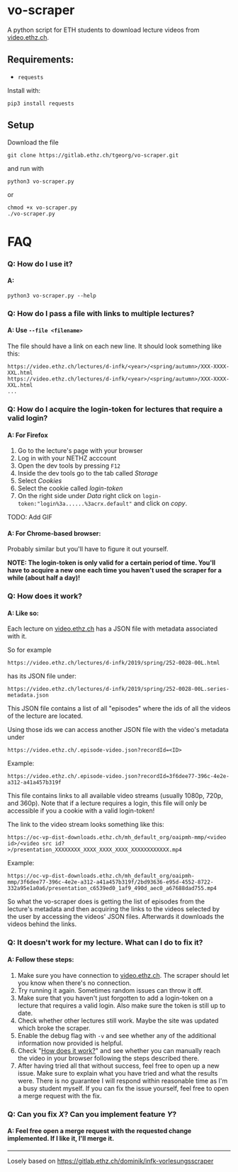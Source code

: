 # vo-scraper

A python script for ETH students to download lecture videos from [video.ethz.ch](https://video.ethz.ch/).

## Requirements:
 * `requests`

Install with:

    pip3 install requests

## Setup
Download the file

    git clone https://gitlab.ethz.ch/tgeorg/vo-scraper.git

and run with

    python3 vo-scraper.py

or

    chmod +x vo-scraper.py
    ./vo-scraper.py



# FAQ

### Q: How do I use it?

#### A:

    python3 vo-scraper.py --help


### Q: How do I pass a file with links to multiple lectures?

#### A: Use `--file <filename>` 

The file should have a link on each new line. It should look something like this:

    https://video.ethz.ch/lectures/d-infk/<year>/<spring/autumn>/XXX-XXXX-XXL.html
    https://video.ethz.ch/lectures/d-infk/<year>/<spring/autumn>/XXX-XXXX-XXL.html
    ...


### Q: How do I acquire the login-token for lectures that require a valid login?

#### A: For Firefox

1. Go to the lecture's page with your browser
2. Log in with your NETHZ acccount
3. Open the dev tools by pressing `F12`
4. Inside the dev tools go to the tab called *Storage*
5. Select *Cookies*
6. Select the cookie called *login-token*
7. On the right side under *Data* right click on `login-token:"login%3a......%3acrx.default"` and click on *copy*.

TODO: Add GIF

#### A: For Chrome-based browser:
Probably similar but you'll have to figure it out yourself.

**NOTE: The login-token is only valid for a certain period of time. You'll have to acquire a new one each time you haven't used the scraper for a while (about half a day)!**

### <a name="how_it_works"></a> Q: How does it work?

#### A: Like so:

Each lecture on [video.ethz.ch](https://video.ethz.ch/) has a JSON file with metadata associated with it.

So for example

    https://video.ethz.ch/lectures/d-infk/2019/spring/252-0028-00L.html

has its JSON file under:

    https://video.ethz.ch/lectures/d-infk/2019/spring/252-0028-00L.series-metadata.json

This JSON file contains a list of all "episodes" where the ids of all the videos of the lecture are located.

Using those ids we can access another JSON file with the video's metadata under

    https://video.ethz.ch/.episode-video.json?recordId=<ID>

Example:

    https://video.ethz.ch/.episode-video.json?recordId=3f6dee77-396c-4e2e-a312-a41a457b319f

This file contains links to all available video streams (usually 1080p, 720p, and 360p). Note that if a lecture requires a login, this file will only be accessible if you a cookie with a valid login-token!

The link to the video stream looks something like this:

    https://oc-vp-dist-downloads.ethz.ch/mh_default_org/oaipmh-mmp/<video id>/<video src id?>/presentation_XXXXXXXX_XXXX_XXXX_XXXX_XXXXXXXXXXXX.mp4

Example:

    https://oc-vp-dist-downloads.ethz.ch/mh_default_org/oaipmh-mmp/3f6dee77-396c-4e2e-a312-a41a457b319f/2bd93636-e95d-4552-8722-332a95e1a0a6/presentation_c6539ed0_1af9_490d_aec0_a67688dad755.mp4

So what the vo-scraper does is getting the list of episodes from the lecture's metadata and then acquiring the links to the videos selected by the user by accessing the videos' JSON files. Afterwards it downloads the videos behind the links.


### Q: It doesn't work for my lecture. What can I do to fix it?

#### A: Follow these steps:
1. Make sure you have connection to [video.ethz.ch](https://video.ethz.ch/). The scraper should let you know when there's no connection.
2. Try running it again. Sometimes random issues can throw it off.
3. Make sure that you haven't just forgotten to add a login-token on a lecture that requires a valid login. Also make sure the token is still up to date.
4. Check whether other lectures still work. Maybe the site was updated which broke the scraper.
5. Enable the debug flag with `-v` and see whether any of the additional information now provided is helpful.
6. Check "[How does it work?](#how_it_works)" and see whether you can manually reach the video in your browser following the steps described there.
7. After having tried all that without success, feel free to open up a new issue. Make sure to explain what you have tried and what the results were. There is no guarantee I will respond within reasonable time as I'm a busy student myself. If you can fix the issue yourself, feel free to open a merge request with the fix.


### Q: Can you fix *X*? Can you implement feature *Y*?

#### A: Feel free open a merge request with the requested change implemented. If I like it, I'll merge it.

***

Losely based on https://gitlab.ethz.ch/dominik/infk-vorlesungsscraper
